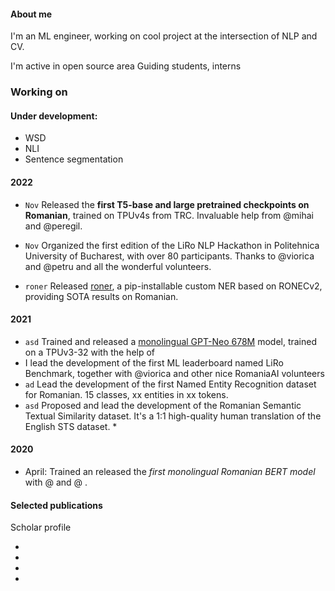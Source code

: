 #### About me

I'm an ML engineer, working on cool project at the intersection of NLP and CV. 

I'm active in open source area
Guiding students, interns

### Working on

#### Under development:

* WSD
* NLI
* Sentence segmentation

#### 2022

* ``Nov`` Released the **first T5-base and large pretrained checkpoints on Romanian**, trained on TPUv4s from TRC. Invaluable help from @mihai and @peregil.
* ``Nov`` Organized the first edition of the LiRo NLP Hackathon in Politehnica University of Bucharest, with over 80 participants. Thanks to @viorica and @petru and all the wonderful volunteers. 
     
* ``roner`` Released [roner](), a pip-installable custom NER based on RONECv2, providing SOTA results on Romanian.  
#### 2021

* ``asd`` Trained and released a [monolingual GPT-Neo 678M]() model, trained on a TPUv3-32 with the help of 
* I lead the development of the first ML leaderboard named LiRo Benchmark, together with @viorica and other nice RomaniaAI volunteers 
* ``ad`` Lead the development of the first Named Entity Recognition dataset for Romanian. 15 classes, xx entities in xx tokens.
* ``asd`` Proposed and lead the development of the Romanian Semantic Textual Similarity dataset. It's a 1:1 high-quality human translation of the English STS dataset. * 

#### 2020

* April: Trained an released the *first monolingual Romanian BERT model* with @ and @ .  

#### Selected publications

Scholar profile 

* 
* 
* 
* 


